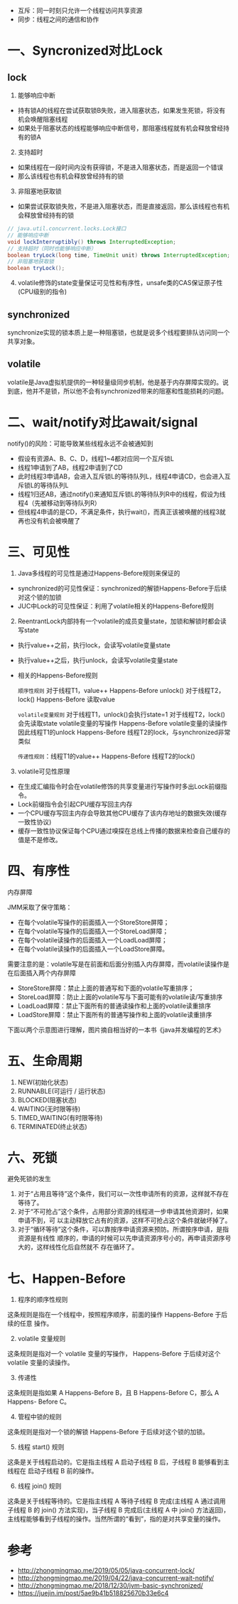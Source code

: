 - 互斥：同一时刻只允许一个线程访问共享资源
- 同步：线程之间的通信和协作

# 一、Syncronized对比Lock

## lock

1. 能够响应中断

- 持有锁A的线程在尝试获取锁B失败，进入阻塞状态，如果发生死锁，将没有机会唤醒阻塞线程
- 如果处于阻塞状态的线程能够响应中断信号，那阻塞线程就有机会释放曾经持有的锁A


2. 支持超时

- 如果线程在一段时间内没有获得锁，不是进入阻塞状态，而是返回一个错误
- 那么该线程也有机会释放曾经持有的锁

3. 非阻塞地获取锁

- 如果尝试获取锁失败，不是进入阻塞状态，而是直接返回，那么该线程也有机会释放曾经持有的锁

```java
// java.util.concurrent.locks.Lock接口
// 能够响应中断
void lockInterruptibly() throws InterruptedException;
// 支持超时（同时也能够响应中断）
boolean tryLock(long time, TimeUnit unit) throws InterruptedException;
// 非阻塞地获取锁
boolean tryLock();
```

4. volatile修饰的state变量保证可见性和有序性，unsafe类的CAS保证原子性(CPU级别的指令)


## synchronized

synchronize实现的锁本质上是一种阻塞锁，也就是说多个线程要排队访问同一个共享对象。


## volatile

volatile是Java虚拟机提供的一种轻量级同步机制，他是基于内存屏障实现的。说到底，他并不是锁，所以他不会有synchronized带来的阻塞和性能损耗的问题。



# 二、wait/notify对比await/signal

notify()的风险：可能导致某些线程永远不会被通知到
- 假设有资源A、B、C、D，线程1~4都对应同一个互斥锁L
- 线程1申请到了AB，线程2申请到了CD
- 此时线程3申请AB，会进入互斥锁L的等待队列L，线程4申请CD，也会进入互斥锁L的等待队列L
- 线程1归还AB，通过notify()来通知互斥锁L的等待队列R中的线程，假设为线程4（先被移动到等待队列R）
- 但线程4申请的是CD，不满足条件，执行wait()，而真正该被唤醒的线程3就再也没有机会被唤醒了

# 三、可见性

1. Java多线程的可见性是通过Happens-Before规则来保证的

- synchronized的可见性保证：synchronized的解锁Happens-Before于后续对这个锁的加锁
- JUC中Lock的可见性保证：利用了volatile相关的Happens-Before规则

2. ReentrantLock内部持有一个volatile的成员变量state，加锁和解锁时都会读写state

- 执行value++之前，执行lock，会读写volatile变量state
- 执行value++之后，执行unlock，会读写volatile变量state
- 相关的Happens-Before规则

    `顺序性规则`
    对于线程T1，value++ Happens-Before unlock()
    对于线程T2，lock() Happens-Before 读取value

    `volatile变量规则`
    对于线程T1，unlock()会执行state=1
    对于线程T2，lock()会先读取state
    volatile变量的写操作 Happens-Before volatile变量的读操作
    因此线程T1的unlock Happens-Before 线程T2的lock，与synchronized非常类似

    `传递性规则`：线程T1的value++ Happens-Before 线程T2的lock()


3. volatile可见性原理

- 在生成汇编指令时会在volatile修饰的共享变量进行写操作时多出Lock前缀指令。
- Lock前缀指令会引起CPU缓存写回主内存
- 一个CPU缓存写回主内存会导致其他CPU缓存了该内存地址的数据失效(缓存一致性协议)
- 缓存一致性协议保证每个CPU通过嗅探在总线上传播的数据来检查自己缓存的值是不是修改。



# 四、有序性

内存屏障

JMM采取了保守策略：

- 在每个volatile写操作的前面插入一个StoreStore屏障；
- 在每个volatile写操作的后面插入一个StoreLoad屏障；
- 在每个volatile读操作的后面插入一个LoadLoad屏障；
- 在每个volatile读操作的后面插入一个LoadStore屏障。

需要注意的是：volatile写是在前面和后面分别插入内存屏障，而volatile读操作是在后面插入两个内存屏障

- StoreStore屏障：禁止上面的普通写和下面的volatile写重排序；
- StoreLoad屏障：防止上面的volatile写与下面可能有的volatile读/写重排序
- LoadLoad屏障：禁止下面所有的普通读操作和上面的volatile读重排序
- LoadStore屏障：禁止下面所有的普通写操作和上面的volatile读重排序

下面以两个示意图进行理解，图片摘自相当好的一本书《java并发编程的艺术》



# 五、生命周期

1. NEW(初始化状态)
2. RUNNABLE(可运行 / 运行状态) 
3. BLOCKED(阻塞状态)
4. WAITING(无时限等待)
5. TIMED_WAITING(有时限等待) 
6. TERMINATED(终止状态)

# 六、死锁

避免死锁的发生

1. 对于“占用且等待”这个条件，我们可以一次性申请所有的资源，这样就不存在等待了。
2. 对于“不可抢占”这个条件，占用部分资源的线程进一步申请其他资源时，如果申请不到，可
以主动释放它占有的资源，这样不可抢占这个条件就破坏掉了。
3. 对于“循环等待”这个条件，可以靠按序申请资源来预防。所谓按序申请，是指资源是有线性
顺序的，申请的时候可以先申请资源序号小的，再申请资源序号大的，这样线性化后自然就不 存在循环了。

# 七、Happen-Before

1. 程序的顺序性规则

这条规则是指在一个线程中，按照程序顺序，前面的操作 Happens-Before 于后续的任意 操作。

2. volatile 变量规则

这条规则是指对一个 volatile 变量的写操作， Happens-Before 于后续对这个 volatile
变量的读操作。

3. 传递性

这条规则是指如果 A Happens-Before B，且 B Happens-Before C，那么 A Happens-
Before C。

4. 管程中锁的规则

这条规则是指对一个锁的解锁 Happens-Before 于后续对这个锁的加锁。

5. 线程 start() 规则

这条是关于线程启动的。它是指主线程 A 启动子线程 B 后，子线程 B 能够看到主线程在
启动子线程 B 前的操作。

6. 线程 join() 规则

这条是关于线程等待的。它是指主线程 A 等待子线程 B 完成(主线程 A 通过调用子线程 B 的 join() 方法实现)，当子线程 B 完成后(主线程 A 中 join() 方法返回)，主线程能够看到子线程的操作。当然所谓的“看到”，指的是对共享变量的操作。


# 参考

- http://zhongmingmao.me/2019/05/05/java-concurrent-lock/
- http://zhongmingmao.me/2019/04/22/java-concurrent-wait-notify/
- http://zhongmingmao.me/2018/12/30/jvm-basic-synchronized/
- https://juejin.im/post/5ae9b41b518825670b33e6c4

